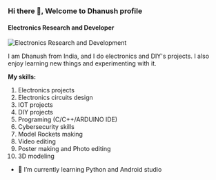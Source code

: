 ### Hi there 👋, Welcome to **Dhanush** profile
#### **Electronics Research and Developer**
![**Electronics Research and Development**](https://pbs.twimg.com/profile_banners/1572113757589110785/1663663938/600x200)

I am Dhanush from India, and I do electronics and DIY's projects. I also enjoy learning new things and experimenting with it.

**My skills:**
 
1. Electronics projects
2. Electronics circuits design
3. IOT projects
4. DIY projects
5. Programing (C/C++/ARDUINO IDE)
6. Cybersecurity skills
7. Model Rockets making
8. Video editing
9. Poster making and Photo editing
10. 3D modeling

- 🌱 I’m currently learning Python and Android studio 
